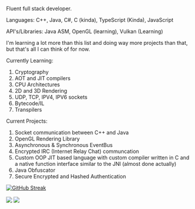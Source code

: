 Fluent full stack developer.

Languages: C++, Java, C#, C (kinda), TypeScript (Kinda), JavaScript

API's/Libraries: Java ASM, OpenGL (learning), Vulkan (Learning)

I'm learning a lot more than this list and doing way more projects than that, but that's all I can think of for now.

Currently Learning:
1. Cryptography
2. AOT and JIT compilers
3. CPU Architectures
4. 2D and 3D Rendering
5. UDP, TCP, IPV4, IPV6 sockets
6. Bytecode/IL
7. Transpilers

Current Projects:
1. Socket communication between C++ and Java
2. OpenGL Rendering Library
3. Asynchronous & Synchronous EventBus
4. Encrypted IRC (Internet Relay Chat) communcation
5. Custom OOP JIT based language with custom compiler written in C and a native function interface similar to the JNI (almost done actually)
6. Java Obfuscator
7. Secure Encrypted and Hashed Authentication 

[![GitHub Streak](https://streak-stats.demolab.com/?user=braydenisagenius)](https://git.io/streak-stats)

<img align="center" src="https://github-readme-stats.vercel.app/api/top-langs/?username=braydenisagenius&count_private=true&theme=bear&langs_count=7"/> 
<img align="center" src="https://github-readme-stats.vercel.app/api?username=braydenisagenius&count_private=true&theme=bear" />  


